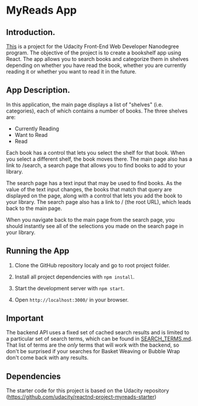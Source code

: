 # MyReads App

## Introduction.

[This](https://anastasiaevgenia.github.io/my-reads/build) is a project for the Udacity Front-End Web Developer
Nanodegree program. The objective of the project is to create
a bookshelf app using React. The app allows you to search books
and categorize them in shelves depending on whether you have read
the book, whether you are currently reading it or whether you want
to read it in the future.

## App Description.

In this application, the main page displays a list of "shelves" (i.e. categories), each of which contains a number of books. The three shelves are:

* Currently Reading
* Want to Read
* Read

Each book has a control that lets you select the shelf for that book. When you select a different shelf, the book moves there. The main page also has a link to /search, a search page that allows you to find books to add to your library.

The search page has a text input that may be used to find books. As the value of the text input changes, the books that match that query are displayed on the page, along with a control that lets you add the book to your library. The search page also has a link to / (the root URL), which leads back to the main page.

When you navigate back to the main page from the search page, you should instantly see all of the selections you made on the search page in your library.

## Running the App

1. Clone the GitHub repository localy and go to root project folder.

2. Install all project dependencies with `npm install`.

3. Start the development server with `npm start`.

4. Open `http://localhost:3000/` in your browser.

## Important
The backend API uses a fixed set of cached search results and is limited to a particular set of search terms, which can be found in [SEARCH_TERMS.md](SEARCH_TERMS.md). That list of terms are the _only_ terms that will work with the backend, so don't be surprised if your searches for Basket Weaving or Bubble Wrap don't come back with any results.

## Dependencies

The starter code for this project is based on the Udacity repository
(https://github.com/udacity/reactnd-project-myreads-starter)